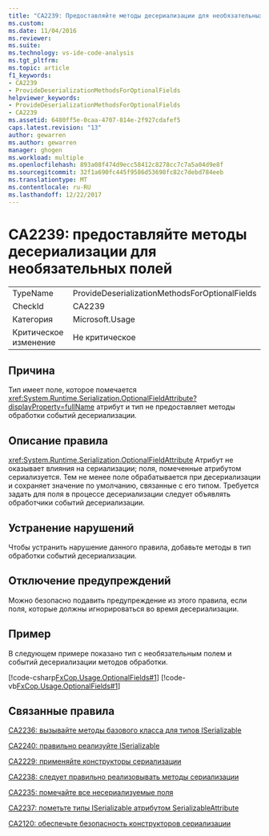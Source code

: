 ```yaml
---
title: "CA2239: Предоставляйте методы десериализации для необязательных полей | Документы Microsoft"
ms.custom: 
ms.date: 11/04/2016
ms.reviewer: 
ms.suite: 
ms.technology: vs-ide-code-analysis
ms.tgt_pltfrm: 
ms.topic: article
f1_keywords:
- CA2239
- ProvideDeserializationMethodsForOptionalFields
helpviewer_keywords:
- ProvideDeserializationMethodsForOptionalFields
- CA2239
ms.assetid: 6480ff5e-0caa-4707-814e-2f927cdafef5
caps.latest.revision: "13"
author: gewarren
ms.author: gewarren
manager: ghogen
ms.workload: multiple
ms.openlocfilehash: 893a08f474d9ecc58412c8278cc7c7a5a04d9e8f
ms.sourcegitcommit: 32f1a690fc445f9586d53698fc82c7debd784eeb
ms.translationtype: MT
ms.contentlocale: ru-RU
ms.lasthandoff: 12/22/2017
---
```

# <a name="ca2239-provide-deserialization-methods-for-optional-fields"></a>CA2239: предоставляйте методы десериализации для необязательных полей
|||  
|-|-|  
|TypeName|ProvideDeserializationMethodsForOptionalFields|  
|CheckId|CA2239|  
|Категория|Microsoft.Usage|  
|Критическое изменение|Не критическое|  
  
## <a name="cause"></a>Причина  
 Тип имеет поле, которое помечается <xref:System.Runtime.Serialization.OptionalFieldAttribute?displayProperty=fullName> атрибут и тип не предоставляет методы обработки событий десериализации.  
  
## <a name="rule-description"></a>Описание правила  
 <xref:System.Runtime.Serialization.OptionalFieldAttribute> Атрибут не оказывает влияния на сериализации; поля, помеченные атрибутом сериализуется. Тем не менее поле обрабатывается при десериализации и сохраняет значение по умолчанию, связанные с его типом. Требуется задать для поля в процессе десериализации следует объявлять обработчики событий десериализации.  
  
## <a name="how-to-fix-violations"></a>Устранение нарушений  
 Чтобы устранить нарушение данного правила, добавьте методы в тип обработки событий десериализации.  
  
## <a name="when-to-suppress-warnings"></a>Отключение предупреждений  
 Можно безопасно подавить предупреждение из этого правила, если поля, которые должны игнорироваться во время десериализации.  
  
## <a name="example"></a>Пример  
 В следующем примере показано тип с необязательным полем и событий десериализации методов обработки.  
  
 [!code-csharp[FxCop.Usage.OptionalFields#1](../code-quality/codesnippet/CSharp/ca2239-provide-deserialization-methods-for-optional-fields_1.cs)]
 [!code-vb[FxCop.Usage.OptionalFields#1](../code-quality/codesnippet/VisualBasic/ca2239-provide-deserialization-methods-for-optional-fields_1.vb)]  
  
## <a name="related-rules"></a>Связанные правила  
 [CA2236: вызывайте методы базового класса для типов ISerializable](../code-quality/ca2236-call-base-class-methods-on-iserializable-types.md)  
  
 [CA2240: правильно реализуйте ISerializable](../code-quality/ca2240-implement-iserializable-correctly.md)  
  
 [CA2229: применяйте конструкторы сериализации](../code-quality/ca2229-implement-serialization-constructors.md)  
  
 [CA2238: следует правильно реализовывать методы сериализации](../code-quality/ca2238-implement-serialization-methods-correctly.md)  
  
 [CA2235: помечайте все несериализуемые поля](../code-quality/ca2235-mark-all-non-serializable-fields.md)  
  
 [CA2237: пометьте типы ISerializable атрибутом SerializableAttribute](../code-quality/ca2237-mark-iserializable-types-with-serializableattribute.md)  
  
 [CA2120: обеспечьте безопасность конструкторов сериализации](../code-quality/ca2120-secure-serialization-constructors.md)